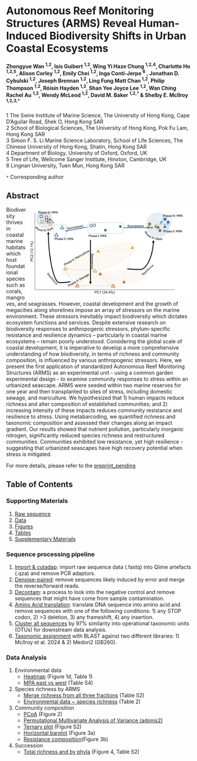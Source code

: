 # Autonomous Reef Monitoring Structures (ARMS) Reveal Human-Induced Biodiversity Shifts in Urban Coastal Ecosystems

#### Zhongyue Wan <sup>1,2</sup>, Isis Guibert <sup>1,2</sup>, Wing Yi Haze Chung <sup>1,2,4</sup>, Charlotte Ho <sup>1,2,5</sup>, Alison Corley <sup>1,2</sup>, Emily Chei <sup>1,2</sup>, Inga Conti-Jerpe <sup>6</sup> , Jonathan D. Cybulski <sup>1,2</sup>, Joseph Brennan <sup>1,2</sup>, Ling Fung Matt Chan <sup>1,2</sup>, Philip Thompson <sup>1,2</sup>, Róisín Hayden <sup>1,2</sup>, Shan Yee Joyce Lee <sup>1,2</sup>, Wan Ching Rachel Au <sup>1,2</sup>, Wendy McLeod <sup>1,2</sup>, David M. Baker <sup>1,2,* </sup> &amp; Shelby E. McIlroy <sup>1,2,3,* </sup>

1 The Swire Institute of Marine Science, The University of Hong Kong, Cape D’Aguilar Road, Shek O, Hong Kong SAR <br>
2 School of Biological Sciences, The University of Hong Kong, Pok Fu Lam, Hong Kong SAR <br>
3 Simon F. S. Li Marine Science Laboratory, School of Life Sciences, The Chinese University of Hong Kong, Shatin, Hong Kong SAR <br>
4 Department of Biology, University of Oxford, Oxford, UK <br>
5 Tree of Life, Wellcome Sanger Institute, Hinxton, Cambridge, UK <br>
6 Lingnan University, Tuen Mun, Hong Kong SAR <br>

`*` Corresponding author

## Abstract 

<img align="right" src="2_figure/figure2forshow.png" width=450> 

Biodiversity thrives in coastal marine habitats which host foundational species such as corals, mangroves, and seagrasses. However, coastal development and the growth of megacities along shorelines impose an array of stressors on the marine environment. These stressors inevitably impact biodiversity which dictates ecosystem functions and services. Despite extensive research on biodiversity responses to anthropogenic stressors, phylum-specific resistance and resilience dynamics – particularly in coastal marine ecosystems – remain poorly understood. Considering the global scale of coastal development, it is imperative to develop a more comprehensive understanding of how biodiversity, in terms of richness and community composition, is influenced by various anthropogenic stressors. Here, we present the first application of standardized Autonomous Reef Monitoring Structures (ARMS) as an experimental unit - using a common garden experimental design - to examine community responses to stress within an urbanized seascape. ARMS were seeded within two marine reserves for one year and then transplanted to sites of stress, including domestic sewage, and mariculture. We hypothesized that 1) human impacts reduce richness and alter composition of established communities; and 2) increasing intensity of these impacts reduces community resistance and resilience to stress. Using metabarcoding, we quantified richness and taxonomic composition and assessed their changes along an impact gradient. Our results showed that nutrient pollution, particularly inorganic nitrogen, significantly reduced species richness and restructured communities. Communities exhibited low resistance, yet high resilience - suggesting that urbanized seascapes have high recovery potential when stress is mitigated. 


For more details, please refer to the [preprint_pending](link)   


## Table of Contents

### Supporting Materials 
  1. [Raw sequence](link) 
  2. [Data](3_data)
  3. [Figures](2_figure/merge_figure_250703.pdf)
  4. [Tables](2_figure/merge_table_250703.pdf)
  5. [Supplementary Materials](link)

### Sequence processing pipeline 
1. [Import & cutadap](https://github.com/zhongyuewan/MGEXP1/blob/main/1_code/1.1_importAndCutAdapt.sh): import raw sequence data (.fastq) into Qiime artefacts (.qza) and remove PCR adaptors.
2. [Denoise-paired](https://github.com/zhongyuewan/MGEXP1/blob/main/1_code/1.2_denoiseAndPair.sh): remove sequences likely induced by error and merge the reverse/forward reads.
3. [Decontam](https://github.com/zhongyuewan/MGEXP1/blob/main/1_code/1.3_decontam.r): a process to look into the negative control and remove sequences that might have come from sample contamination.
4. [Amino Acid translation](https://github.com/zhongyuewan/MGEXP1/blob/main/1_code/1.4_aaTranslate.r): translate DNA sequence into amino acid and remove sequences with one of the following conditions: 1) any STOP codon, 2) >3 deletion, 3) any frameshift, 4) any insertion.
5. [Cluster all sequences](https://github.com/zhongyuewan/MGEXP1/blob/main/1_code/1.5_clusterReads.sh) by 97% similarity into operational taxonomic units (OTUs) for downstream data analysis.
6. [Taxonomic assignment](https://github.com/zhongyuewan/MGEXP1/blob/main/1_code/1.6_taxAssign.sh) with BLAST against two different libraries: 1) McIlroy et al. 2024 & 2) Medori2 (GB260).

### Data Analysis 
1. Environmental data
   - [Heatmap](https://github.com/zhongyuewan/MGEXP1/blob/main/1_code/2.1_eData_heatmap.r) (Figure 1d, Table 1)
   - [MPA east vs west](https://github.com/zhongyuewan/MGEXP1/blob/main/1_code/2.2_eastVSwest.r) (Table S4)
2. Species richness by ARMS 
   - [Merge richness from all three fractions](https://github.com/zhongyuewan/MGEXP1/blob/main/1_code/2.3_combinFractionbyARMS.r) (Table S2)
   - [Environmental data ~ species richness](https://github.com/zhongyuewan/MGEXP1/blob/main/1_code/2.4_eDATAvsRichness.r) (Table 2) 
3. Community composition
   - [PCoA](https://github.com/zhongyuewan/MGEXP1/blob/main/1_code/2.5_PCoA.r) (Figure 2)
   - [Permutational Multivariate Analysis of Variance (adonis2)](https://github.com/zhongyuewan/MGEXP1/blob/main/1_code/2.6_adonis2.r) 
   - [Ternary plot](https://github.com/zhongyuewan/MGEXP1/blob/main/1_code/2.7_ternary.r) (Figure S2)
   - [Horizontal barplot](https://github.com/zhongyuewan/MGEXP1/blob/main/1_code/2.8_sidewayBar.r) (Figure 3a)
   - [Resistance composition](https://github.com/zhongyuewan/MGEXP1/blob/main/1_code/2.9_resistanceComposition.r)(Figure 3b)
4. Succession
   - [Total richness and by phyla](https://github.com/zhongyuewan/MGEXP1/blob/main/1_code/2.10_succession.r) (Figure 4, Table S2)
     
